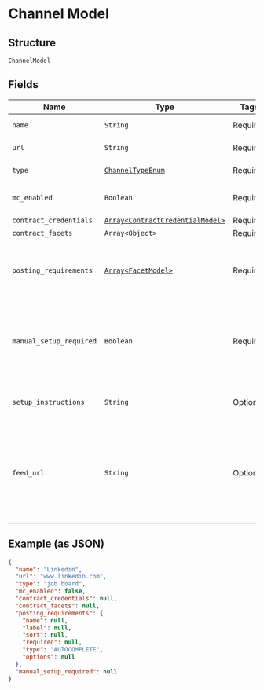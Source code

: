 
# Channel Model

## Structure

`ChannelModel`

## Fields

| Name | Type | Tags | Description |
|  --- | --- | --- | --- |
| `name` | `String` | Required | The name of a channel |
| `url` | `String` | Required | The url of a channel |
| `type` | [`ChannelTypeEnum`](../../doc/models/channel-type-enum.md) | Required | The type of a channel |
| `mc_enabled` | `Boolean` | Required | Does a channel support My Contracts |
| `contract_credentials` | [`Array<ContractCredentialModel>`](../../doc/models/contract-credential-model.md) | Required | - |
| `contract_facets` | `Array<Object>` | Required | - |
| `posting_requirements` | [`Array<FacetModel>`](../../doc/models/facet-model.md) | Required | Dynamic posting requirements for MC products, used to provide additional data with vacancies |
| `manual_setup_required` | `Boolean` | Required | Some Channels require manual setup done by the end-user. In most such cases, `setup_instructions` should contain HTML |
| `setup_instructions` | `String` | Optional | Additional setup instructions required to post on the Channel |
| `feed_url` | `String` | Optional | Some channels like apec.fr require the user to send the job board an XML url. If not null, this value should be displayed to the user, along with the `setup_instructions` |

## Example (as JSON)

```json
{
  "name": "Linkedin",
  "url": "www.linkedin.com",
  "type": "job board",
  "mc_enabled": false,
  "contract_credentials": null,
  "contract_facets": null,
  "posting_requirements": {
    "name": null,
    "label": null,
    "sort": null,
    "required": null,
    "type": "AUTOCOMPLETE",
    "options": null
  },
  "manual_setup_required": null
}
```

